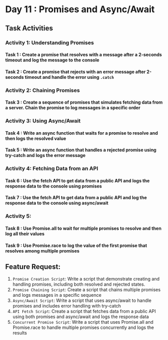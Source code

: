 # Day 11 : Promises and Async/Await

## Task Activities

### Activity 1: Understanding Promises

#### Task 1 : Create a promise that resolves with a message after a 2-seconds timeout and log the message to the console

#### Task 2 : Create a promise that rejects with an error message after 2-seconds timeout and handle the error using `.catch`

### Activity 2: Chaining Promises

#### Task 3 : Create a sequence of promises that simulates fetching data from a server. Chain the promise to log messages in a specific order

### Activity 3: Using Async/Await

#### Task 4 : Write an async function that waits for a promise to resolve and then logs the resolved value

#### Task 5 : Write an async function that handles a rejected promise using try-catch and logs the error message

### Activity 4: Fetching Data from an API

#### Task 6 : Use the fetch API to get data from a public API and logs the response data to the console using promises

#### Task 7 : Use the fetch API to get data from a public API and log the response data to the console using async/await

### Activity 5:

#### Task 8 : Use Promise.all to wait for multiple promises to resolve and then log all their values

#### Task 9 : Use Promise.race to log the value of the first promise that resolves among multiple promises

## Feature Request:

1. `Promise Creation Script`: Write a script that demonstrate creating and handling promises, including both resolved and rejected states.
2. `Promise Chaining Script`: Create a script that chains multiple promises and logs messages in a specific sequence
3. `Async/Await Script`: Write a script that uses async/await to handle promises and includes error handling with try-catch
4. `API Fetch Script`: Create a script that fetches data from a public API using both promises and async/await and logs the response data
5. `Concurrent Promise Script`: Write a script that uses Promise.all and Promise.race to handle multiple promises concurrently and logs the results
